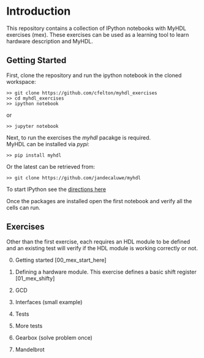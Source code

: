 

# Introduction
This repository contains a collection of IPython notebooks
with MyHDL exercises (mex).  These exercises can be used as 
a learning tool to learn hardware description and MyHDL.

## Getting Started
First, clone the repository and run the ipython notebook in the 
cloned workspace:

    >> git clone https://github.com/cfelton/myhdl_exercises
    >> cd myhdl_exercises
    >> ipython notebook

or

    >> jupyter notebook
    
Next, to run the exercises the *myhdl* pacakge is required.  
MyHDL can be installed via *pypi*:

    >> pip install myhdl

Or the latest can be retrieved from:

    >> git clone https://github.com/jandecaluwe/myhdl
    
To start IPython see the [directions here](http://jupyter-notebook-beginner-guide.readthedocs.org/en/latest/)

Once the packages are installed open the first notebook and 
verify all the cells can run.

## Exercises
Other than the first exercise, each requires an HDL module to be
defined and an existing test will verify if the HDL module is 
working correctly or not.

0. Getting started [00_mex_start_here]

0. Defining a hardware module.  This exercise defines a basic
   shift register  [01_mex_shifty]

0. GCD

0. Interfaces (small example)

0. Tests

0. More tests

0. Gearbox (solve problem once)

0. Mandelbrot


